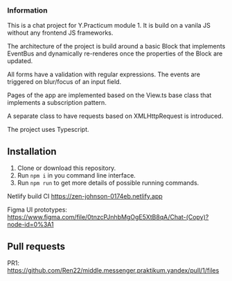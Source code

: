 ### Information

This is a chat project for Y.Practicum module 1.
It is build on a vanila JS without any frontend JS frameworks.

The architecture of the project is build around a basic Block that implements EventBus and dynamically re-renderes once the properties of the Block are updated.

All forms have a validation with regular expressions. The events are triggered on blur/focus of an input field.

Pages of the app are implemented based on the View.ts base class that implements a subscription pattern.

A separate class to have requests based on XMLHttpRequest is introduced.

The project uses Typescript.

## Installation

1. Clone or download this repository.
2. Run `npm i` in you command line interface.
3. Run `npm run` to get more details of possible running commands.

Netlify build CI https://zen-johnson-0174eb.netlify.app

Figma UI prototypes: https://www.figma.com/file/0tnzcPJnhbMgOgE5XtB8qA/Chat-(Copy)?node-id=0%3A1

## Pull requests
PR1: https://github.com/Ren22/middle.messenger.praktikum.yandex/pull/1/files
